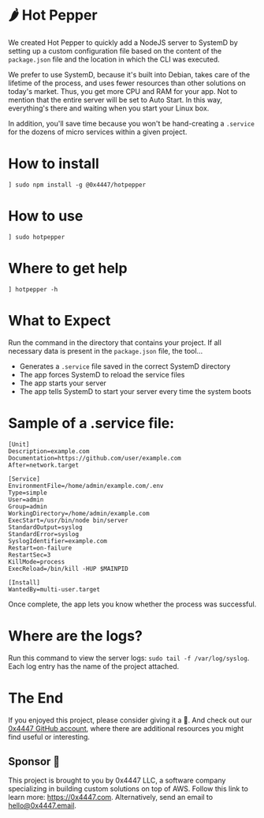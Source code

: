 # 🌶 Hot Pepper

We created Hot Pepper to quickly add a NodeJS server to SystemD by setting up a custom configuration file based on the content of the `package.json` file and the location in which the CLI was executed.

We prefer to use SystemD, because it's built into Debian, takes care of the lifetime of the process, and uses fewer resources than other solutions on today's market. Thus, you get more CPU and RAM for your app. Not to mention that the entire server will be set to Auto Start. In this way, everything's there and waiting when you start your Linux box.

In addition, you'll save time because you won't be hand-creating a `.service` for the dozens of micro services within a given project.

# How to install

```
] sudo npm install -g @0x4447/hotpepper
```

# How to use

```
] sudo hotpepper
```

# Where to get help

```
] hotpepper -h
```

# What to Expect

Run the command in the directory that contains your project. If all necessary data is present in the `package.json` file, the tool...

- Generates a `.service` file saved in the correct SystemD directory
- The app forces SystemD to reload the service files
- The app starts your server
- The app tells SystemD to start your server every time the system boots

# Sample of a .service file:

```
[Unit]
Description=example.com
Documentation=https://github.com/user/example.com
After=network.target

[Service]
EnvironmentFile=/home/admin/example.com/.env
Type=simple
User=admin
Group=admin
WorkingDirectory=/home/admin/example.com
ExecStart=/usr/bin/node bin/server
StandardOutput=syslog
StandardError=syslog
SyslogIdentifier=example.com
Restart=on-failure
RestartSec=3
KillMode=process
ExecReload=/bin/kill -HUP $MAINPID

[Install]
WantedBy=multi-user.target
```

Once complete, the app lets you know whether the process was successful.

# Where are the logs?

Run this command to view the server logs: `sudo tail -f /var/log/syslog`. Each log entry has the name of the project attached.

# The End

If you enjoyed this project, please consider giving it a 🌟. And check out our [0x4447 GitHub account](https://github.com/0x4447), where there are additional resources you might find useful or interesting.

## Sponsor 🎊

This project is brought to you by 0x4447 LLC, a software company specializing in building custom solutions on top of AWS. Follow this link to learn more: https://0x4447.com. Alternatively, send an email to [hello@0x4447.email](mailto:hello@0x4447.email?Subject=Hello%20From%20Repo&Body=Hi%2C%0A%0AMy%20name%20is%20NAME%2C%20and%20I%27d%20like%20to%20get%20in%20touch%20with%20someone%20at%200x4447.%0A%0AI%27d%20like%20to%20discuss%20the%20following%20topics%3A%0A%0A-%20LIST_OF_TOPICS_TO_DISCUSS%0A%0ASome%20useful%20information%3A%0A%0A-%20My%20full%20name%20is%3A%20FIRST_NAME%20LAST_NAME%0A-%20My%20time%20zone%20is%3A%20TIME_ZONE%0A-%20My%20working%20hours%20are%20from%3A%20TIME%20till%20TIME%0A-%20My%20company%20name%20is%3A%20COMPANY%20NAME%0A-%20My%20company%20website%20is%3A%20https%3A%2F%2F%0A%0ABest%20regards.).
